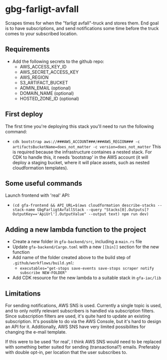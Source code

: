 # gbg-farligt-avfall
Scrapes times for when the "farligt avfall"-truck and stores them.
End goal is to have subscriptions, and send notifications some time before the truck comes to your subscribed location.

## Requirements
 - Add the following secrets to the github repo:
   - AWS_ACCESS_KEY_ID
   - AWS_SECRET_ACCESS_KEY
   - AWS_REGION
   - S3_ARTIFACT_BUCKET 
   - ADMIN_EMAIL (optional)
   - DOMAIN_NAME (optional)
   - HOSTED_ZONE_ID (optional)

## First deploy
The first time you're deploying this stack you'll need to run the following command:
 - `cdk bootstrap aws://###AWS_ACCOUNT###/###AWS_REGION### -c artifactsBucketName=does_not_matter -c version=does_not_matter`
This is required because the infrastructure containes a nested stack. For CDK to handle this, it needs 'bootstrap' in the AWS account (it will deploy a staging bucket, where it will place assets, such as nested cloudformation templates).

## Some useful commands
Launch frontend with 'real' API:
 - `(cd gfa-frontend && API_URL=$(aws cloudformation describe-stacks --stack-name GbgFarligtAvfallStack --query "Stacks[0].Outputs[?OutputKey=='ApiUrl'].OutputValue" --output text) npm run dev)`

## Adding a new lambda function to the project
 - Create a new folder in `gfa-backend/src`, including a `main.rs` file
 - Update `gfa-backend/Cargo.toml` with a new `[[bin]]` section for the new function
 - Add name of the folder created above to the build step of `.github/workflows/build.yml`:
   - `executables="get-stops save-events save-stops scraper notify subscribe NEW-FOLDER"`
 - Add CDK resource for the new lambda to a suitable stack in `gfa-iac/lib`

 ## Limitations
For sending notifications, AWS SNS is used. Currently a single topic is used, and to only notify relevant subscribers is handled via subscription filters.
Since subscription filters are used, it's quite hard to update an existing subscription. It's possible to do via the AWS Console, but it's hard to design an API for it.
Additionally, AWS SNS have very limited possibilites for changing the e-mail template.

If this were to be used 'for real', I think AWS SNS would need to be replaced with something better suited for sending (transactional?) emails. Preferably with double opt-in, per location that the user subscribes to.
